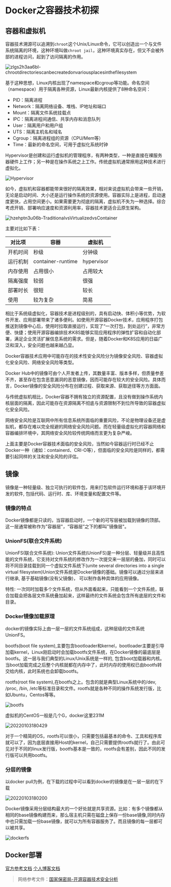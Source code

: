 # Docker之容器技术初探

## 容器和虚拟机

容器技术溯源可以追溯到`chroot`这个Unix/Linux命令，它可以创造出一个与文件系统隔离的环境，这种环境叫做`chroot jail`，这种环境真实存在，但又不会被外部的进程访问，起到了访问隔离的作用。

![zlgs2h3aa6bl-chrootdirectoriescanbecreatedonvariousplacesinthefilesystem](https://deemoprobe.oss-cn-shanghai.aliyuncs.com/images/zlgs2h3aa6bl-chrootdirectoriescanbecreatedonvariousplacesinthefilesystem.png)

基于这种思想，Linux内核出现了namespace和cgroup等功能。命名空间（namespace）用于隔离各种资源，Linux最新内核提供了8种命名空间：

- PID：隔离进程
- Network：隔离网络设备、堆栈、IP地址和端口
- Mount：隔离文件系统挂载点
- IPC：隔离进程间通信、共享内存和消息队列
- User：隔离用户和用户组
- UTS：隔离主机名和域名
- Cgroup：隔离进程组的资源（CPU/Mem等）
- Time：最新的命名空间，可用于虚拟化系统时钟

Hypervisor是创建和运行虚拟机的管理程序，有两种类型，一种是直接在裸服务器硬件上工作；另一种是在操作系统之上工作。传统虚拟机通常擦用这种技术进行虚拟化。

![Hypervisor](https://deemoprobe.oss-cn-shanghai.aliyuncs.com/images/Hypervisor.jpg)

如今，虚拟机和容器都能带来很好的隔离效果，相对来说虚拟机会带来一些开销，无论是启动时间、大小还是运行操作系统的资源使用。容器实际上是进程，启动速度更快，占用空间更小。如果需要更为彻底的隔离，虚拟机不失为一种选择。综合考虑开销、部署响应速度和资源利用率，容器技术更适合云原生架构。

![hzehptn3u06b-TraditionalvsVirtualizedvsContainer](https://deemoprobe.oss-cn-shanghai.aliyuncs.com/images/hzehptn3u06b-TraditionalvsVirtualizedvsContainer.png)

主要对比如下表：

| 对比项   | 容器              | 虚拟机     |
| -------- | ----------------- | ---------- |
| 开机时间 | 秒级              | 分钟级     |
| 运行机制 | container-runtime | hypervisor |
| 内存使用 | 占用很小          | 占用较大   |
| 隔离强度 | 较弱              | 很强       |
| 部署时长 | 很短              | 较长       |
| 使用     | 较为复杂          | 简易       |

相比于系统级虚拟化，容器技术是进程级别的，具有启动快、体积小等优势，为软件开发、应用部署带来了诸多便利。如使用开源容器Docker技术，应用程序打包推送到镜像中心后，使用时拉取直接运行，实现了“一次打包，到处运行”，非常方便、快捷；使用开源容器编排技术K8S能够实现应用程序的弹性扩容和自动化部署，满足企业灵活扩展信息系统的需求。但是，随着Docker和K8S应用的日益广泛和深入，安全问题也越来越凸显。

Docker容器技术应用中可能存在的技术性安全风险分为镜像安全风险、容器虚拟化安全风险、网络安全风险等类型。

Docker Hub中的镜像可由个人开发者上传，其数量丰富、版本多样，但质量参差不齐，甚至存在包含恶意漏洞的恶意镜像，因而可能存在较大的安全风险。具体而言，Docker镜像的安全风险分布在创建过程、获取来源、获取途径等方方面面。

与传统虚拟机相比，Docker容器不拥有独立的资源配置，且没有做到操作系统内核层面的隔离，因此可能存在资源隔离不彻底与资源限制不到位所导致的容器虚拟化安全风险。

网络安全风险是互联网中所有信息系统所面临的重要风险，不论是物理设备还是虚拟机，都存在难以完全规避的网络安全风险问题。而在轻量级虚拟化的容器网络和容器编排环境中，其网络安全风险较传统网络而言更为复杂严峻。

上面主要是Docker容器技术面临的安全风险，当然如今容器运行时已经不止Docker一种（诸如：containerd、CRI-O等），但面临的安全风险是同样的，都需要引起同样的关注和安全风险的评估。

## 镜像

镜像是一种轻量级、独立可执行的软件包，用来打包软件运行环境和基于该环境开发的软件, 包括代码、运行时、库、环境变量和配置文件等。

### 镜像的特点

Docker镜像都是只读的，当容器启动时，一个新的可写层被加载到镜像的顶部。这一层通常被称作为"容器层"，“容器层”之下的都叫"镜像层"。

### UnionFS(联合文件系统)

UnionFS(联合文件系统): Union文件系统(UnionFS)是一种分层、轻量级并且高性能的文件系统，它支持对文件系统的修改作为一次提交来一层层的叠加，同时可以将不同目录挂载到同一个虚拟文件系统下(unite several directories into a single virtual filesystem)Union文件系统是Docker镜像的基础。镜像可以通过分层来进行继承, 基于基础镜像(没有父镜像)， 可以制作各种具体的应用镜像。

特性: 一次同时加载多个文件系统，但从外面看起来，只能看到一个文件系统，联合加载会把各层文件系统叠加起来，这样最终的文件系统会包含所有底层的文件和目录。

### Docker镜像加载原理

docker的镜像实际上由一层一层的文件系统组成，这种层级的文件系统UnionFS。

bootfs(boot file system),主要包含bootloader和kernel，bootloader主要是引导加载kernel，Linux刚启动时会加载bootfs文件系统，在Docker镜像的最底层是bootfs。这一层与我们典型的Linux/Unix系统是一样的, 包含boot加载器和内核。当boot加载完成之后整个内核就都在内存中了，此时内存的使用权已由bootfs转交给内核，此时系统也会卸载bootfs。

rootfs(root file system),在bootfs之上。包含的就是典型Linux系统中的/dev, /proc, /bin, /etc等标准目录和文件。rootfs就是各种不同的操作系统发行版，比如Ubuntu，Centos等等。

![bootfs](https://deemoprobe.oss-cn-shanghai.aliyuncs.com/images/bootfs.png)

虚拟机的CentOS一般是几个G，docker这里231M

![20220103180429](https://deemoprobe.oss-cn-shanghai.aliyuncs.com/images/20220103180429.png)

对于一个精简的OS，rootfs可以很小，只需要包括最基本的命令、工具和程序库就可以了，因为底层直接用Host的kernel，自己只需要提供rootfs就行了。由此可见对于不同的linux发行版，bootfs基本是一致的，rootfs会有差别，因此不同的发行版可以共用bootfs。

### 分层的镜像

以docker pull为例，在下载的过程中可以看到docker的镜像是在一层一层的在下载

![20220103180200](https://deemoprobe.oss-cn-shanghai.aliyuncs.com/images/20220103180200.png)

Docker镜像采用分层结构最大的一个好处就是共享资源。比如：有多个镜像都从相同的base镜像构建而来，那么宿主机只需在磁盘上保存一份base镜像,同时内存中也只需加载一份base镜像，就可以为所有容器服务了。而且镜像的每一层都可以被共享。

![dockerfs](https://deemoprobe.oss-cn-shanghai.aliyuncs.com/images/dockerfs.png)

## Docker部署

[官方参考文档](https://docs.docker.com/)
[个人博客文档](http://www.deemoprobe.com/yunv/kuberneteskubadm/#DockerALL)

> 网络参考文件：[国家保密局-开源容器技术安全分析](http://www.gjbmj.gov.cn/n1/2021/1014/c411145-32253882.html)
